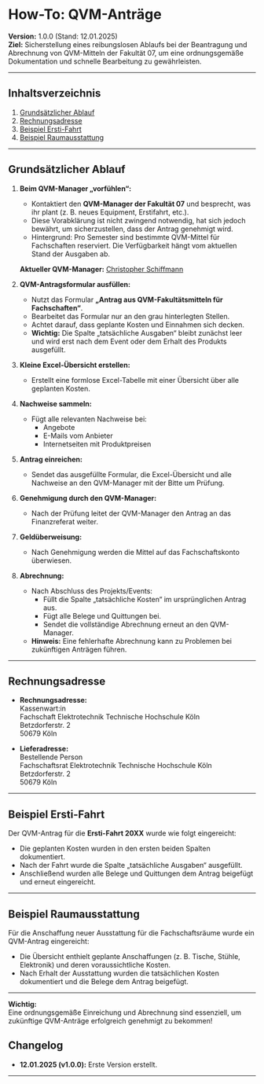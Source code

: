 # How-To: QVM-Anträge

**Version:** 1.0.0 (Stand: 12.01.2025)  
**Ziel:** Sicherstellung eines reibungslosen Ablaufs bei der Beantragung und Abrechnung von QVM-Mitteln der Fakultät 07, um eine ordnungsgemäße Dokumentation und schnelle Bearbeitung zu gewährleisten.

---

## Inhaltsverzeichnis

1. [Grundsätzlicher Ablauf](#grundsätzlicher-ablauf)
2. [Rechnungsadresse](#rechnungsadresse)
3. [Beispiel Ersti-Fahrt](#beispiel-ersti-fahrt)
4. [Beispiel Raumausstattung](#beispiel-raumausstattung)

---

## Grundsätzlicher Ablauf

1. **Beim QVM-Manager „vorfühlen“:**

   - Kontaktiert den **QVM-Manager der Fakultät 07** und besprecht, was ihr plant (z. B. neues Equipment, Erstifahrt, etc.).
   - Diese Vorabklärung ist nicht zwingend notwendig, hat sich jedoch bewährt, um sicherzustellen, dass der Antrag genehmigt wird.
   - Hintergrund: Pro Semester sind bestimmte QVM-Mittel für Fachschaften reserviert. Die Verfügbarkeit hängt vom aktuellen Stand der Ausgaben ab.

   **Aktueller QVM-Manager:** [Christopher Schiffmann](https://www.th-koeln.de/personen/christopher.schiffmann/)

2. **QVM-Antragsformular ausfüllen:**

   - Nutzt das Formular **„Antrag aus QVM-Fakultätsmitteln für Fachschaften“**.
   - Bearbeitet das Formular nur an den grau hinterlegten Stellen.
   - Achtet darauf, dass geplante Kosten und Einnahmen sich decken.
   - **Wichtig:** Die Spalte „tatsächliche Ausgaben“ bleibt zunächst leer und wird erst nach dem Event oder dem Erhalt des Produkts ausgefüllt.

3. **Kleine Excel-Übersicht erstellen:**

   - Erstellt eine formlose Excel-Tabelle mit einer Übersicht über alle geplanten Kosten.

4. **Nachweise sammeln:**

   - Fügt alle relevanten Nachweise bei:
     - Angebote
     - E-Mails vom Anbieter
     - Internetseiten mit Produktpreisen

5. **Antrag einreichen:**

   - Sendet das ausgefüllte Formular, die Excel-Übersicht und alle Nachweise an den QVM-Manager mit der Bitte um Prüfung.

6. **Genehmigung durch den QVM-Manager:**

   - Nach der Prüfung leitet der QVM-Manager den Antrag an das Finanzreferat weiter.

7. **Geldüberweisung:**

   - Nach Genehmigung werden die Mittel auf das Fachschaftskonto überwiesen.

8. **Abrechnung:**
   - Nach Abschluss des Projekts/Events:
     - Füllt die Spalte „tatsächliche Kosten“ im ursprünglichen Antrag aus.
     - Fügt alle Belege und Quittungen bei.
     - Sendet die vollständige Abrechnung erneut an den QVM-Manager.
   - **Hinweis:** Eine fehlerhafte Abrechnung kann zu Problemen bei zukünftigen Anträgen führen.

---

## Rechnungsadresse

- **Rechnungsadresse:**  
  Kassenwart:in  
  Fachschaft Elektrotechnik
  Technische Hochschule Köln  
  Betzdorferstr. 2  
  50679 Köln

- **Lieferadresse:**  
  Bestellende Person  
  Fachschaftsrat Elektrotechnik
  Technische Hochschule Köln  
  Betzdorferstr. 2  
  50679 Köln

---

## Beispiel Ersti-Fahrt

Der QVM-Antrag für die **Ersti-Fahrt 20XX** wurde wie folgt eingereicht:

- Die geplanten Kosten wurden in den ersten beiden Spalten dokumentiert.
- Nach der Fahrt wurde die Spalte „tatsächliche Ausgaben“ ausgefüllt.
- Anschließend wurden alle Belege und Quittungen dem Antrag beigefügt und erneut eingereicht.

---

## Beispiel Raumausstattung

Für die Anschaffung neuer Ausstattung für die Fachschaftsräume wurde ein QVM-Antrag eingereicht:

- Die Übersicht enthielt geplante Anschaffungen (z. B. Tische, Stühle, Elektronik) und deren voraussichtliche Kosten.
- Nach Erhalt der Ausstattung wurden die tatsächlichen Kosten dokumentiert und die Belege dem Antrag beigefügt.

---

**Wichtig:**  
Eine ordnungsgemäße Einreichung und Abrechnung sind essenziell, um zukünftige QVM-Anträge erfolgreich genehmigt zu bekommen!

## Changelog

- **12.01.2025 (v1.0.0):** Erste Version erstellt.

---
